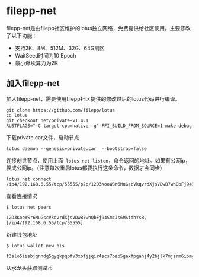 
# filepp-net 
 filepp-net是由filepp社区维护的lotus独立网络，免费提供给社区使用。主要修改了以下功能：
 - 支持2K、8M、512M、32G、64G扇区
 - WaitSeed时间为10 Epoch
 - 最小爆块算力为2K
 
## 加入filepp-net
加入filepp-net，需要使用filepp社区提供的修改过后的lotus代码进行编译。
```
git clone https://github.com/filepp/lotus
cd lotus 
git checkout net/private-v1.4.1
RUSTFLAGS="-C target-cpu=native -g" FFI_BUILD_FROM_SOURCE=1 make debug 
```

下载private.car文件，启动节点
```
lotus daemon --genesis=private.car  --bootstrap=false
```

连接创世节点，使用上面` lotus net listen`，命令返回的地址。如果有公网ip，换成公网ip。（注意每次重启lotus都要执行这条命令，数据才会同步）
```
lotus net connect /ip4/192.168.6.55/tcp/55555/p2p/12D3KooWSr6MuGscVkqvrdXjsVDwB7whQbFj94SmzJs6MStdhYsB
```
查看连接情况
```
$ lotus net peers

12D3KooWSr6MuGscVkqvrdXjsVDwB7whQbFj94SmzJs6MStdhYsB, [/ip4/192.168.6.55/tcp/55555]

```

新建钱包地址
```
$ lotus wallet new bls

f3slo5iisbjgnndg5gygkpqpfv3xotjjqir4scs7bep5gaxfpgahj4y2bjlk7mjsrm6iomyr3rwfm4onzfkbia
```

从水龙头获取测试币
